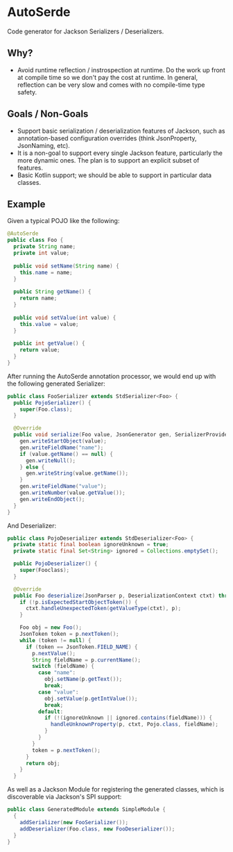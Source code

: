 # AutoSerde
Code generator for Jackson Serializers / Deserializers.

## Why?

- Avoid runtime reflection / instrospection at runtime. Do the work up front at compile time so we don't pay the cost at runtime.
  In general, reflection can be very slow and comes with no compile-time type safety.
  
## Goals / Non-Goals

- Support basic serialization / deserialization features of Jackson, such as annotation-based configuration overrides (think JsonProperty, JsonNaming, etc).
- It is a non-goal to support every single Jackson feature, particularly the more dynamic ones. The plan is to support an explicit subset of features.
- Basic Kotlin support; we should be able to support in particular data classes.

## Example

Given a typical POJO like the following:

```java
@AutoSerde
public class Foo {
  private String name;
  private int value;
  
  public void setName(String name) {
    this.name = name;
  }
  
  public String getName() {
    return name;
  }
  
  public void setValue(int value) {
    this.value = value;
  }
  
  public int getValue() {
    return value;
  }
}
```

After running the AutoSerde annotation processor, we would end up with the following generated Serializer:

```java
public class FooSerializer extends StdSerializer<Foo> {
  public PojoSerializer() {
    super(Foo.class);
  }

  @Override
  public void serialize(Foo value, JsonGenerator gen, SerializerProvider provider) throws IOException {
    gen.writeStartObject(value);
    gen.writeFieldName("name");
    if (value.getName() == null) {
      gen.writeNull();
    } else {
      gen.writeString(value.getName());
    }
    gen.writeFieldName("value");
    gen.writeNumber(value.getValue());
    gen.writeEndObject();
  }
}
```
And Deserializer:

```java
public class PojoDeserializer extends StdDeserializer<Foo> {
  private static final boolean ignoreUnknown = true;
  private static final Set<String> ignored = Collections.emptySet();

  public PojoDeserializer() {
    super(Fooclass);
  }

  @Override
  public Foo deserialize(JsonParser p, DeserializationContext ctxt) throws IOException, JsonProcessingException {
    if (!p.isExpectedStartObjectToken()) {
      ctxt.handleUnexpectedToken(getValueType(ctxt), p);
    }

    Foo obj = new Foo();
    JsonToken token = p.nextToken();
    while (token != null) {
      if (token == JsonToken.FIELD_NAME) {
        p.nextValue();
        String fieldName = p.currentName();
        switch (fieldName) {
          case "name":
            obj.setName(p.getText());
            break;
          case "value":
            obj.setValue(p.getIntValue());
            break;
          default:
            if (!(ignoreUnknown || ignored.contains(fieldName))) {
              handleUnknownProperty(p, ctxt, Pojo.class, fieldName);
            }
          }
        }
        token = p.nextToken();
      }
      return obj;
    }
  }
```
As well as a Jackson Module for registering the generated classes, which is discoverable via Jackson's SPI support:


```java
public class GeneratedModule extends SimpleModule {
  {
    addSerializer(new FooSerializer());
    addDeserializer(Foo.class, new FooDeserializer());
  }
}

```
